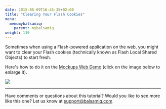 ```yaml
---
date: 2015-05-09T16:46:35+02:00
title: "Clearing Your Flash Cookies"
menu:
  menumybalsamiq:
    parent: mybalsamiq
weight: 110
---
```


Sometimes when using a Flash-powered application on the web, you might want to clear your Flash cookies (technically known as Flash Local Shared Objects) to start fresh.

Here's how to do it on the [Mockups Web Demo](http://webdemo.balsamiq.com/) (click on the image below to enlarge it).

[![](https://media.balsamiq.com/img/support/tutorials/flashcookies/clearingLSOs.png)](https://media.balsamiq.com/img/support/tutorials/flashcookies/clearingLSOs.png)

* * *

Have comments or questions about this tutorial? Would you like to see more like this one? Let us know at [support@balsamiq.com](mailto:support@balsamiq.com).
